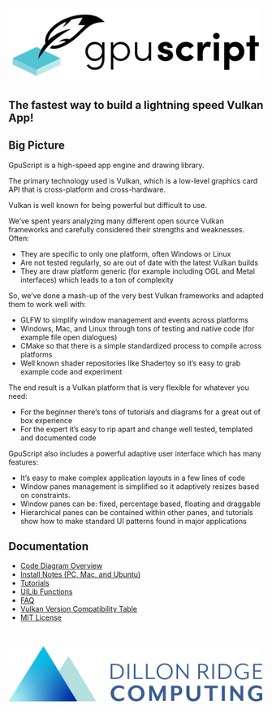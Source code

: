 <br>
<br>
<img src="Doc/images/GPUscript.png" width="500">

## The fastest way to build a lightning speed Vulkan App!








## **Big Picture**

GpuScript is a high-speed app engine and drawing library.

The primary technology used is Vulkan, which is a low-level graphics card API that is cross-platform and cross-hardware.

Vulkan is well known for being powerful but difficult to use.

We’ve spent years analyzing many different open source Vulkan frameworks and carefully considered their strengths and weaknesses.  Often:

* They are specific to only one platform, often Windows or Linux
* Are not tested regularly, so are out of date with the latest Vulkan builds
* They are draw platform generic (for example including OGL and Metal interfaces) which leads to a ton of complexity

So, we’ve done a mash-up of the very best Vulkan frameworks and adapted them to work well with:

* GLFW to simplify window management and events across platforms
* Windows, Mac, and Linux through tons of testing and native code (for example file open dialogues)
* CMake so that there is a simple standardized process to compile across platforms
* Well known shader repositories like Shadertoy so it’s easy to grab example code and experiment

The end result is a Vulkan platform that is very flexible for whatever you need:
* For the beginner there’s tons of tutorials and diagrams for a great out of box experience
* For the expert it’s easy to rip apart and change well tested, templated and documented code

GpuScript also includes a powerful adaptive user interface which has many features:

* It’s easy to make complex application layouts in a few lines of code
* Window panes management is simplified so it adaptively resizes based on constraints.
* Window panes can be: fixed, percentage based, floating and draggable
* Hierarchical panes can be contained within other panes, and tutorials show how to make standard UI patterns found in major applications


## **Documentation**

* [Code Diagram Overview](Doc/Code_Big_Picture_Diagram.pdf)
* [Install Notes (PC, Mac, and Ubuntu)](Doc/Install_Notes_Index.md)
* [Tutorials](Doc/Tutorials_Index.md)
* [UILib Functions](Doc/UILib_Starting_Functions.md)
* [FAQ](Doc/FAQ.md)
* [Vulkan Version Compatibility Table](Doc/Vulkan_Compatibility.md)
* [MIT License](LICENSE.txt)


<br><br>
<img src="Doc/images/DRComputing.png" width="500">